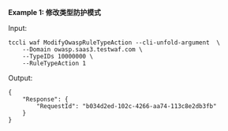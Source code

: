 **Example 1: 修改类型防护模式**



Input: 

```
tccli waf ModifyOwaspRuleTypeAction --cli-unfold-argument  \
    --Domain owasp.saas3.testwaf.com \
    --TypeIDs 10000000 \
    --RuleTypeAction 1
```

Output: 
```
{
    "Response": {
        "RequestId": "b034d2ed-102c-4266-aa74-113c8e2db3fb"
    }
}
```

